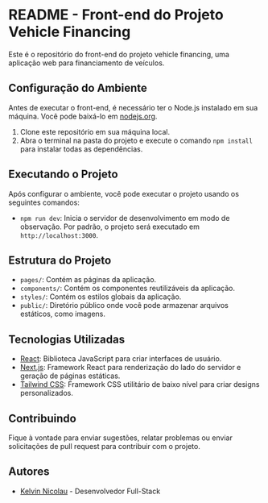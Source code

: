 # README - Front-end do Projeto Vehicle Financing

Este é o repositório do front-end do projeto vehicle financing, uma aplicação web para financiamento de veículos.

## Configuração do Ambiente

Antes de executar o front-end, é necessário ter o Node.js instalado em sua máquina. Você pode baixá-lo em [nodejs.org](https://nodejs.org/).

1. Clone este repositório em sua máquina local.
2. Abra o terminal na pasta do projeto e execute o comando `npm install` para instalar todas as dependências.

## Executando o Projeto

Após configurar o ambiente, você pode executar o projeto usando os seguintes comandos:

- `npm run dev`: Inicia o servidor de desenvolvimento em modo de observação. Por padrão, o projeto será executado em `http://localhost:3000`.

## Estrutura do Projeto

- `pages/`: Contém as páginas da aplicação.
- `components/`: Contém os componentes reutilizáveis da aplicação.
- `styles/`: Contém os estilos globais da aplicação.
- `public/`: Diretório público onde você pode armazenar arquivos estáticos, como imagens.

## Tecnologias Utilizadas

- [React](https://reactjs.org/): Biblioteca JavaScript para criar interfaces de usuário.
- [Next.js](https://nextjs.org/): Framework React para renderização do lado do servidor e geração de páginas estáticas.
- [Tailwind CSS](https://tailwindcss.com/): Framework CSS utilitário de baixo nível para criar designs personalizados.

## Contribuindo

Fique à vontade para enviar sugestões, relatar problemas ou enviar solicitações de pull request para contribuir com o projeto.

## Autores

- [Kelvin Nicolau](https://github.com/kelvinnicolau) - Desenvolvedor Full-Stack
